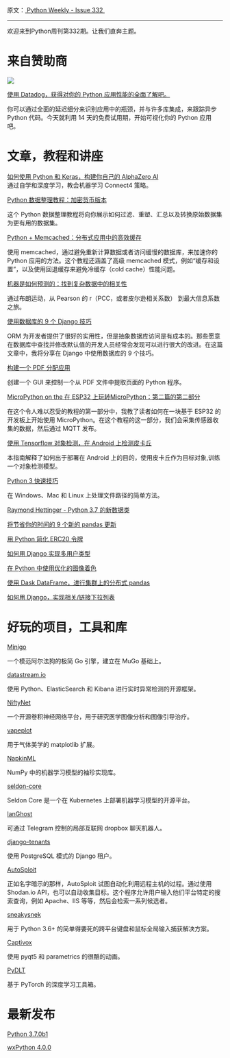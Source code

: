 原文：[ Python Weekly - Issue 332 ](http://eepurl.com/djgcPP)

---

欢迎来到Python周刊第332期。让我们直奔主题。
  
# 来自赞助商 
[![](https://gallery.mailchimp.com/e2e180baf855ac797ef407fc7/images/f25123ca-75a9-4b27-af3b-518500134fcd.png)](https://www.datadoghq.com/dg/apm/ts-python-tracing/?utm_source=Advertisement&utm_medium=Advertisement&utm_campaign=PythonWeekly-Tshirt&utm_content=Python)

[使用 Datadog，获得对你的 Python 应用性能的全面了解吧。](https://www.datadoghq.com/dg/apm/ts-python-tracing/?utm_source=Advertisement&utm_medium=Advertisement&utm_campaign=PythonWeekly-Tshirt&utm_content=Python)  

你可以通过全面的延迟细分来识别应用中的瓶颈，并与许多库集成，来跟踪异步 Python 代码。今天就利用 14 天的免费试用期，开始可视化你的 Python 应用吧。
 

# 文章，教程和讲座  
  
[如何使用 Python 和 Keras，构建你自己的 AlphaZero AI](https://medium.com/applied-data-science/how-to-build-your-own-alphazero-ai-using-python-and-keras-7f664945c188)  
通过自学和深度学习，教会机器学习 Connect4 策略。
  
[Python 数据整理教程：加密货币版本](https://elitedatascience.com/python-data-wrangling-tutorial)

这个 Python 数据整理教程将向你展示如何过滤、重塑、汇总以及转换原始数据集为更有用的数据集。
  
[Python + Memcached：分布式应用中的高效缓存](https://realpython.com/blog/python/python-memcache-efficient-caching/)

使用 memcached，通过避免重新计算数据或者访问缓慢的数据库，来加速你的 Python 应用的方法。这个教程还涵盖了高级 memcached 模式，例如“缓存和设置”，以及使用回退缓存来避免冷缓存（cold cache）性能问题。

[机器是如何预测的：找到复杂数据中的相关性](https://medium.freecodecamp.org/how-machines-make-predictions-finding-correlations-in-complex-data-dfd9f0d87889)

通过布朗运动，从 Pearson 的 r（PCC，或者皮尔逊相关系数） 到最大信息系数之旅。
  
[使用数据库的 9 个 Django 技巧](https://medium.com/@hakibenita/9-django-tips-for-working-with-databases-beba787ed7d3)

ORM 为开发者提供了很好的实用性，但是抽象数据库访问是有成本的。那些愿意在数据库中查找并修改默认值的开发人员经常会发现可以进行很大的改进。在这篇文章中，我将分享在 Django 中使用数据库的 9 个技巧。
  
[构建一个 PDF 分配应用](http://pbpython.com/pdf-splitter-gui.html)

创建一个 GUI 来控制一个从 PDF 文件中提取页面的 Python 程序。
  
[MicroPython on the 在 ESP32 上玩转MicroPython：第二篇的第二部分](https://boneskull.com/micropython-on-esp32-part-2/)

在这个令人难以忍受的教程的第一部分中，我教了读者如何在一块基于 ESP32 的开发板上开始使用 MicroPython。在这个教程的这一部分，我们会采集传感器收集的数据，然后通过 MQTT 发布。
  
[使用 Tensorflow 对象检测，在 Android 上检测皮卡丘](https://towardsdatascience.com/detecting-pikachu-on-android-using-tensorflow-object-detection-15464c7a60cd)

本指南解释了如何出于部署在 Android 上的目的，使用皮卡丘作为目标对象,训练一个对象检测模型。
  
[Python 3 快速技巧](https://medium.com/@ageitgey/python-3-quick-tip-the-easy-way-to-deal-with-file-paths-on-windows-mac-and-linux-11a072b58d5f)

在 Windows、Mac 和 Linux 上处理文件路径的简单方法。
  
[Raymond Hettinger - Python 3.7 的新数据类](https://www.youtube.com/watch?v=lSnBvQjvqnA)  
  
[将节省你的时间的 9 个新的 pandas 更新](http://www.dataschool.io/python-pandas-updates/)  
  
[用 Python 简化 ERC20 令牌](https://medium.com/kin-contributors/streamlining-erc20-tokens-in-python-d1a4c57444fc)  
  
[如何用 Django 实现多用户类型](https://simpleisbetterthancomplex.com/tutorial/2018/01/18/how-to-implement-multiple-user-types-with-django.html)  
  
[在 Python 中使用优化的图像着色](https://sandipanweb.wordpress.com/2018/01/27/image-colorization-using-optimization-in-python/)  
  
[使用 Dask DataFrame，进行集群上的分布式 pandas](http://matthewrocklin.com/blog/work/2017/01/12/dask-dataframes)  
  
[如何用 Django，实现相关/链接下拉列表](https://simpleisbetterthancomplex.com/tutorial/2018/01/29/how-to-implement-dependent-or-chained-dropdown-list-with-django.html)  
  
  
# 好玩的项目，工具和库  
  
[Minigo](https://github.com/tensorflow/minigo)  

一个模范阿尔法狗的极简 Go 引擎，建立在 MuGo 基础上。
  
[datastream.io](https://github.com/MentatInnovations/datastream.io)  

使用 Python、ElasticSearch 和 Kibana 进行实时异常检测的开源框架。
  
[NiftyNet](https://github.com/NifTK/NiftyNet)  

一个开源卷积神经网络平台，用于研究医学图像分析和图像引导治疗。
  
[vapeplot](https://github.com/dantaki/vapeplot)  

用于气体美学的 matplotlib 扩展。
  
[NapkinML](https://github.com/eriklindernoren/NapkinML)  

NumPy 中的机器学习模型的袖珍实现库。
  
[seldon-core](https://github.com/SeldonIO/seldon-core)  

Seldon Core 是一个在 Kubernetes 上部署机器学习模型的开源平台。 
  
[lanGhost](https://github.com/xdavidhu/lanGhost)  

可通过 Telegram 控制的局部互联网 dropbox 聊天机器人。
  
[django-tenants](https://github.com/tomturner/django-tenants)  

使用 PostgreSQL 模式的 Django 租户。
  
[AutoSploit](https://github.com/NullArray/AutoSploit)  

正如名字暗示的那样，AutoSploit 试图自动化利用远程主机的过程。通过使用 Shodan.io API，也可以自动收集目标。这个程序允许用户输入他们平台特定的搜索查询，例如 Apache、IIS 等等，然后会检索一系列候选者。
  
[sneakysnek](https://github.com/SerpentAI/sneakysnek)  

用于 Python 3.6+  的简单得要死的跨平台键盘和鼠标全局输入捕获解决方案。
  
[Captivox](https://github.com/expectocode/captivox)  

使用 pyqt5 和 parametrics 的很酷的动画。
  
[PyDLT](https://github.com/dmarnerides/pydlt)   

基于 PyTorch 的深度学习工具箱。
  
  
# 最新发布  
  
[Python 3.7.0b1](https://www.python.org/downloads/release/python-370b1/)  
  
[wxPython 4.0.0](https://groups.google.com/forum/#!topic/wxpython-dev/ZQ2ZE4hzRcc)  
  


